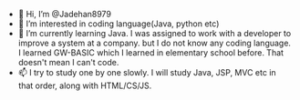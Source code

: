 - 👋 Hi, I’m @Jadehan8979
- 👀 I’m interested in coding language(Java, python etc)
- 🌱 I’m currently learning Java. I was assigned to work with a developer to improve a system at a company. 
      but I do not know any coding language. I learned GW-BASIC which I learned in elementary school before.
      That doesn't mean I can't code.
- 📫 I try to study one by one slowly. I will study Java, JSP, MVC etc in that order, along with HTML/CS/JS.

<!---
Jadehan8979/Jadehan8979 is a ✨ special ✨ repository because its `README.md` (this file) appears on your GitHub profile.
You can click the Preview link to take a look at your changes.
--->
